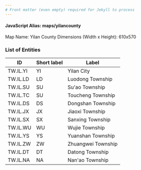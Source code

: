 ```yaml
---
# Front matter (even empty) required for Jekyll to process
---
```


#### JavaScript Alias: maps/yilancounty

Map Name: Yilan County
Dimensions (Width x Height): 610x570

### List of Entities

ID | Short label | Label
---|---|---|
TW.IL.YI|YI|Yilan City
TW.IL.LD|LD|Luodong Township
TW.IL.SU|SU|Su'ao Township
TW.IL.TC|SU|Toucheng Township
TW.IL.DS|DS|Dongshan Township
TW.IL.JX|JX|Jiaoxi Township
TW.IL.SX|SX|Sanxing Township
TW.IL.WU|WU|Wujie Township
TW.IL.YS|YS|Yuanshan Township
TW.IL.ZW|ZW|Zhuangwei Township
TW.IL.DT|DT|Datong Township
TW.IL.NA|NA|Nan'ao Township
